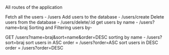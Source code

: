 
All routes of the application

Fetch all the users -            /users
Add users to the database -      /users/create
Delete users from the database - /users/delete/:id
get users by name -              /users?name=braj
Sorting and Filtering users by-

GET /users?name=braj&sort=name&order=DESC
sorting by name - /users?sort=braj
sort users in ASC order = /users?order=ASC
sort users in DESC order = /users?order=DESC


